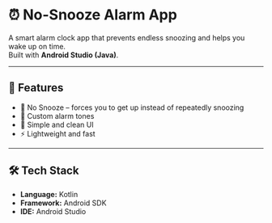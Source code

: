 # ⏰ No-Snooze Alarm App

A smart alarm clock app that prevents endless snoozing and helps you wake up on time.  
Built with **Android Studio (Java)**.

---

## 📖 Features
- 🚫 No Snooze – forces you to get up instead of repeatedly snoozing  
- 🔔 Custom alarm tones  
- 🎨 Simple and clean UI  
- ⚡ Lightweight and fast  

---

## 🛠️ Tech Stack
- **Language:** Kotlin  
- **Framework:** Android SDK  
- **IDE:** Android Studio  


